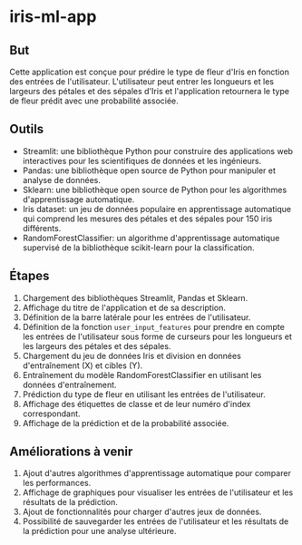 # iris-ml-app


## But

Cette application est conçue pour prédire le type de fleur d'Iris en fonction des entrées de l'utilisateur. L'utilisateur peut entrer les longueurs et les largeurs des pétales et des sépales d'Iris et l'application retournera le type de fleur prédit avec une probabilité associée.

## Outils

- Streamlit: une bibliothèque Python pour construire des applications web interactives pour les scientifiques de données et les ingénieurs.
- Pandas: une bibliothèque open source de Python pour manipuler et analyse de données.
- Sklearn: une bibliothèque open source de Python pour les algorithmes d'apprentissage automatique.
- Iris dataset: un jeu de données populaire en apprentissage automatique qui comprend les mesures des pétales et des sépales pour 150 iris différents.
- RandomForestClassifier: un algorithme d'apprentissage automatique supervisé de la bibliothèque scikit-learn pour la classification.

## Étapes

1. Chargement des bibliothèques Streamlit, Pandas et Sklearn.
2. Affichage du titre de l'application et de sa description.
3. Définition de la barre latérale pour les entrées de l'utilisateur.
4. Définition de la fonction `user_input_features` pour prendre en compte les entrées de l'utilisateur sous forme de curseurs pour les longueurs et les largeurs des pétales et des sépales.
5. Chargement du jeu de données Iris et division en données d'entraînement (X) et cibles (Y).
6. Entraînement du modèle RandomForestClassifier en utilisant les données d'entraînement.
7. Prédiction du type de fleur en utilisant les entrées de l'utilisateur.
8. Affichage des étiquettes de classe et de leur numéro d'index correspondant.
9. Affichage de la prédiction et de la probabilité associée.

## Améliorations à venir

1. Ajout d'autres algorithmes d'apprentissage automatique pour comparer les performances.
2. Affichage de graphiques pour visualiser les entrées de l'utilisateur et les résultats de la prédiction.
3. Ajout de fonctionnalités pour charger d'autres jeux de données.
4. Possibilité de sauvegarder les entrées de l'utilisateur et les résultats de la prédiction pour une analyse ultérieure.
